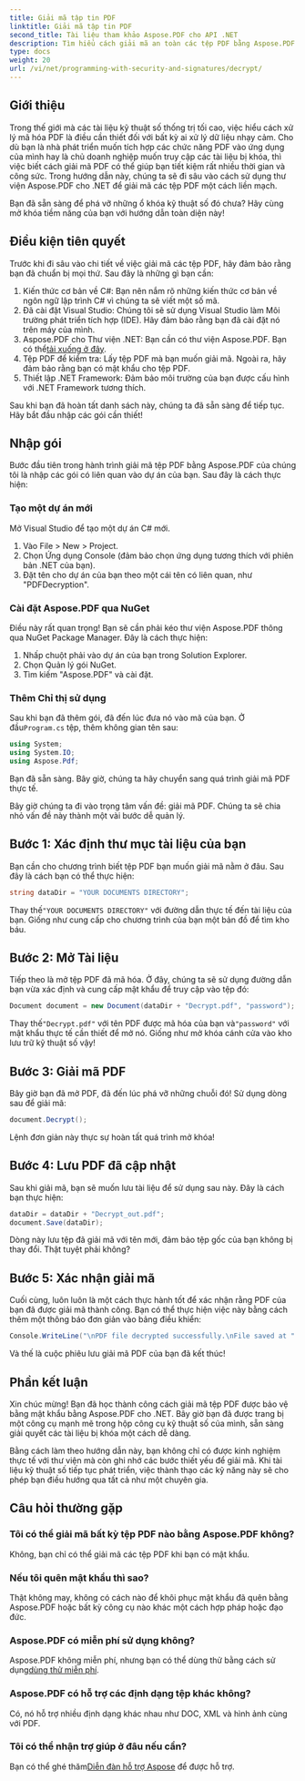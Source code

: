 ```yaml
---
title: Giải mã tập tin PDF
linktitle: Giải mã tập tin PDF
second_title: Tài liệu tham khảo Aspose.PDF cho API .NET
description: Tìm hiểu cách giải mã an toàn các tệp PDF bằng Aspose.PDF cho .NET. Nhận hướng dẫn từng bước để nâng cao kỹ năng quản lý tài liệu của bạn.
type: docs
weight: 20
url: /vi/net/programming-with-security-and-signatures/decrypt/
---
```

## Giới thiệu

Trong thế giới mà các tài liệu kỹ thuật số thống trị tối cao, việc hiểu cách xử lý mã hóa PDF là điều cần thiết đối với bất kỳ ai xử lý dữ liệu nhạy cảm. Cho dù bạn là nhà phát triển muốn tích hợp các chức năng PDF vào ứng dụng của mình hay là chủ doanh nghiệp muốn truy cập các tài liệu bị khóa, thì việc biết cách giải mã PDF có thể giúp bạn tiết kiệm rất nhiều thời gian và công sức. Trong hướng dẫn này, chúng ta sẽ đi sâu vào cách sử dụng thư viện Aspose.PDF cho .NET để giải mã các tệp PDF một cách liền mạch. 

Bạn đã sẵn sàng để phá vỡ những ổ khóa kỹ thuật số đó chưa? Hãy cùng mở khóa tiềm năng của bạn với hướng dẫn toàn diện này!

## Điều kiện tiên quyết

Trước khi đi sâu vào chi tiết về việc giải mã các tệp PDF, hãy đảm bảo rằng bạn đã chuẩn bị mọi thứ. Sau đây là những gì bạn cần:

1. Kiến thức cơ bản về C#: Bạn nên nắm rõ những kiến thức cơ bản về ngôn ngữ lập trình C# vì chúng ta sẽ viết một số mã.
2. Đã cài đặt Visual Studio: Chúng tôi sẽ sử dụng Visual Studio làm Môi trường phát triển tích hợp (IDE). Hãy đảm bảo rằng bạn đã cài đặt nó trên máy của mình.
3.  Aspose.PDF cho Thư viện .NET: Bạn cần có thư viện Aspose.PDF. Bạn có thể[tải xuống ở đây](https://releases.aspose.com/pdf/net/).
4. Tệp PDF để kiểm tra: Lấy tệp PDF mà bạn muốn giải mã. Ngoài ra, hãy đảm bảo rằng bạn có mật khẩu cho tệp PDF. 
5. Thiết lập .NET Framework: Đảm bảo môi trường của bạn được cấu hình với .NET Framework tương thích.

Sau khi bạn đã hoàn tất danh sách này, chúng ta đã sẵn sàng để tiếp tục. Hãy bắt đầu nhập các gói cần thiết!

## Nhập gói

Bước đầu tiên trong hành trình giải mã tệp PDF bằng Aspose.PDF của chúng tôi là nhập các gói có liên quan vào dự án của bạn. Sau đây là cách thực hiện:

### Tạo một dự án mới

Mở Visual Studio để tạo một dự án C# mới.

1. Vào File > New > Project.
2. Chọn Ứng dụng Console (đảm bảo chọn ứng dụng tương thích với phiên bản .NET của bạn).
3. Đặt tên cho dự án của bạn theo một cái tên có liên quan, như "PDFDecryption".

### Cài đặt Aspose.PDF qua NuGet

Điều này rất quan trọng! Bạn sẽ cần phải kéo thư viện Aspose.PDF thông qua NuGet Package Manager. Đây là cách thực hiện:

1. Nhấp chuột phải vào dự án của bạn trong Solution Explorer.
2. Chọn Quản lý gói NuGet.
3. Tìm kiếm "Aspose.PDF" và cài đặt.

### Thêm Chỉ thị sử dụng

 Sau khi bạn đã thêm gói, đã đến lúc đưa nó vào mã của bạn. Ở đầu`Program.cs` tệp, thêm không gian tên sau:

```csharp
using System;
using System.IO;
using Aspose.Pdf;
```

Bạn đã sẵn sàng. Bây giờ, chúng ta hãy chuyển sang quá trình giải mã PDF thực tế.

Bây giờ chúng ta đi vào trọng tâm vấn đề: giải mã PDF. Chúng ta sẽ chia nhỏ vấn đề này thành một vài bước dễ quản lý.

## Bước 1: Xác định thư mục tài liệu của bạn

Bạn cần cho chương trình biết tệp PDF bạn muốn giải mã nằm ở đâu. Sau đây là cách bạn có thể thực hiện:

```csharp
string dataDir = "YOUR DOCUMENTS DIRECTORY";
```

 Thay thế`"YOUR DOCUMENTS DIRECTORY"` với đường dẫn thực tế đến tài liệu của bạn. Giống như cung cấp cho chương trình của bạn một bản đồ để tìm kho báu.

## Bước 2: Mở Tài liệu

Tiếp theo là mở tệp PDF đã mã hóa. Ở đây, chúng ta sẽ sử dụng đường dẫn bạn vừa xác định và cung cấp mật khẩu để truy cập vào tệp đó:

```csharp
Document document = new Document(dataDir + "Decrypt.pdf", "password");
```

 Thay thế`"Decrypt.pdf"` với tên PDF được mã hóa của bạn và`"password"` với mật khẩu thực tế cần thiết để mở nó. Giống như mở khóa cánh cửa vào kho lưu trữ kỹ thuật số vậy!

## Bước 3: Giải mã PDF

Bây giờ bạn đã mở PDF, đã đến lúc phá vỡ những chuỗi đó! Sử dụng dòng sau để giải mã:

```csharp
document.Decrypt();
```

Lệnh đơn giản này thực sự hoàn tất quá trình mở khóa!

## Bước 4: Lưu PDF đã cập nhật

Sau khi giải mã, bạn sẽ muốn lưu tài liệu để sử dụng sau này. Đây là cách bạn thực hiện:

```csharp
dataDir = dataDir + "Decrypt_out.pdf";
document.Save(dataDir);
```

Dòng này lưu tệp đã giải mã với tên mới, đảm bảo tệp gốc của bạn không bị thay đổi. Thật tuyệt phải không?

## Bước 5: Xác nhận giải mã

Cuối cùng, luôn luôn là một cách thực hành tốt để xác nhận rằng PDF của bạn đã được giải mã thành công. Bạn có thể thực hiện việc này bằng cách thêm một thông báo đơn giản vào bảng điều khiển:

```csharp
Console.WriteLine("\nPDF file decrypted successfully.\nFile saved at " + dataDir);
```

Và thế là cuộc phiêu lưu giải mã PDF của bạn đã kết thúc!

## Phần kết luận

Xin chúc mừng! Bạn đã học thành công cách giải mã tệp PDF được bảo vệ bằng mật khẩu bằng Aspose.PDF cho .NET. Bây giờ bạn đã được trang bị một công cụ mạnh mẽ trong hộp công cụ kỹ thuật số của mình, sẵn sàng giải quyết các tài liệu bị khóa một cách dễ dàng.

Bằng cách làm theo hướng dẫn này, bạn không chỉ có được kinh nghiệm thực tế với thư viện mà còn ghi nhớ các bước thiết yếu để giải mã. Khi tài liệu kỹ thuật số tiếp tục phát triển, việc thành thạo các kỹ năng này sẽ cho phép bạn điều hướng qua tất cả như một chuyên gia.

## Câu hỏi thường gặp

### Tôi có thể giải mã bất kỳ tệp PDF nào bằng Aspose.PDF không?
Không, bạn chỉ có thể giải mã các tệp PDF khi bạn có mật khẩu.

### Nếu tôi quên mật khẩu thì sao?
Thật không may, không có cách nào để khôi phục mật khẩu đã quên bằng Aspose.PDF hoặc bất kỳ công cụ nào khác một cách hợp pháp hoặc đạo đức.

### Aspose.PDF có miễn phí sử dụng không?
 Aspose.PDF không miễn phí, nhưng bạn có thể dùng thử bằng cách sử dụng[dùng thử miễn phí](https://releases.aspose.com/).

### Aspose.PDF có hỗ trợ các định dạng tệp khác không?
Có, nó hỗ trợ nhiều định dạng khác nhau như DOC, XML và hình ảnh cùng với PDF.

### Tôi có thể nhận trợ giúp ở đâu nếu cần?
 Bạn có thể ghé thăm[Diễn đàn hỗ trợ Aspose](https://forum.aspose.com/c/pdf/10) để được hỗ trợ.